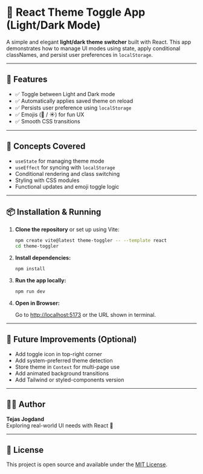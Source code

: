 # 🎨 React Theme Toggle App (Light/Dark Mode)

A simple and elegant **light/dark theme switcher** built with React. This app demonstrates how to manage UI modes using state, apply conditional classNames, and persist user preferences in `localStorage`.

---

## 🚀 Features

- ✅ Toggle between Light and Dark mode  
- ✅ Automatically applies saved theme on reload  
- ✅ Persists user preference using `localStorage`  
- ✅ Emojis (🌙 / ☀️) for fun UX  
- ✅ Smooth CSS transitions  

---

## 🧠 Concepts Covered

- `useState` for managing theme mode  
- `useEffect` for syncing with `localStorage`  
- Conditional rendering and class switching  
- Styling with CSS modules  
- Functional updates and emoji toggle logic  

---

## 📦 Installation & Running

1. **Clone the repository** or set up using Vite:

   ```bash
   npm create vite@latest theme-toggler -- --template react
   cd theme-toggler
   ```

2. **Install dependencies:**

   ```bash
   npm install
   ```

3. **Run the app locally:**

   ```bash
   npm run dev
   ```

4. **Open in Browser:**

   Go to [http://localhost:5173](http://localhost:5173) or the URL shown in terminal.

---

## 📌 Future Improvements (Optional)

- Add toggle icon in top-right corner  
- Add system-preferred theme detection  
- Store theme in `Context` for multi-page use  
- Add animated background transitions  
- Add Tailwind or styled-components version  

---

## 🧑‍💻 Author

**Tejas Jogdand**  
Exploring real-world UI needs with React 🚀

---

## 📄 License

This project is open source and available under the [MIT License](LICENSE).
